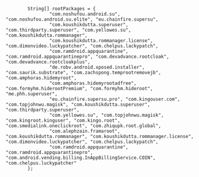             String[] rootPackages = {
                    "com.noshufou.android.su", "com.noshufou.android.su.elite", "eu.chainfire.supersu",
                    "com.koushikdutta.superuser", "com.thirdparty.superuser", "com.yellowes.su", "com.koushikdutta.rommanager",
                    "com.koushikdutta.rommanager.license", "com.dimonvideo.luckypatcher", "com.chelpus.lackypatch",
                    "com.ramdroid.appquarantine", "com.ramdroid.appquarantinepro", "com.devadvance.rootcloak", "com.devadvance.rootcloakplus",
                    "de.robv.android.xposed.installer", "com.saurik.substrate", "com.zachspong.temprootremovejb", "com.amphoras.hidemyroot",
                    "com.amphoras.hidemyrootadfree", "com.formyhm.hiderootPremium", "com.formyhm.hideroot", "me.phh.superuser",
                    "eu.chainfire.supersu.pro", "com.kingouser.com", "com.topjohnwu.magisk", "com.koushikdutta.superuser", "com.thirdparty.superuser",
                    "com.yellowes.su", "com.topjohnwu.magisk", "com.kingroot.kinguser", "com.kingo.root", "com.smedialink.oneclickroot", "com.zhiqupk.root.global",
                    "com.alephzain.framaroot", "com.koushikdutta.rommanager", "com.koushikdutta.rommanager.license", "com.dimonvideo.luckypatcher", "com.chelpus.lackypatch",
                    "com.ramdroid.appquarantine", "com.ramdroid.appquarantinepro", "com.android.vending.billing.InAppBillingService.COIN", "com.chelpus.luckypatcher"
            };